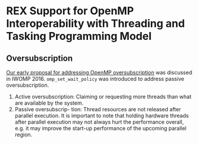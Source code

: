 # REX Support for OpenMP Interoperability with Threading and Tasking Programming Model

## Oversubscription 
[Our early proposal for addressing OpenMP oversubscription](https://link.springer.com/chapter/10.1007/978-3-319-45550-1_14) 
was discussed in IWOMP 2016. `omp_set_wait_policy` was introduced to address passive oversubscription. 
   1. Active oversubscription: Claiming or requesting more threads than what are available by the system. 
   1. Passive oversubscrip- tion: Thread resources are not released after parallel execution. It is important to note that holding hardware threads after parallel execution may not always hurt the performance overall, e.g. it may improve the start-up performance of the upcoming parallel region.

